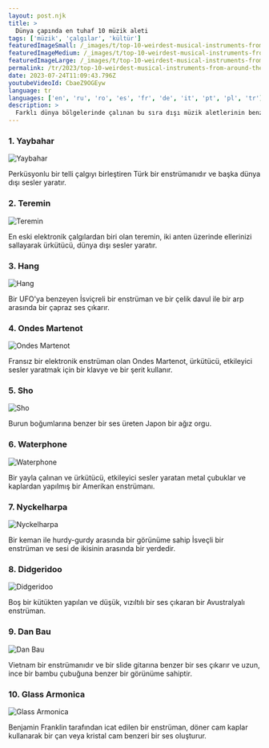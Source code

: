 ```yaml
---
layout: post.njk
title: >
  Dünya çapında en tuhaf 10 müzik aleti
tags: ['müzik', 'çalgılar', 'kültür']
featuredImageSmall: /_images/t/top-10-weirdest-musical-instruments-from-around-the-world-cover-tr-small.webp
featuredImageMedium: /_images/t/top-10-weirdest-musical-instruments-from-around-the-world-cover-tr-medium.webp
featuredImageLarge: /_images/t/top-10-weirdest-musical-instruments-from-around-the-world-cover-tr-large.webp
permalink: /tr/2023/top-10-weirdest-musical-instruments-from-around-the-world.html
date: 2023-07-24T11:09:43.796Z
youtubeVideoId: CbaeZ9OGEyw
language: tr
languages: ['en', 'ru', 'ro', 'es', 'fr', 'de', 'it', 'pt', 'pl', 'tr']
description: >
  Farklı dünya bölgelerinde çalınan bu sıra dışı müzik aletlerinin benzersiz seslerini ve tasarımlarını keşfedin.
---
```


### 1. Yaybahar

![Yaybahar](/_images/b/bc2e2d8666a0bb39445cfdc6e0b04f1a-medium.webp)

Perküsyonlu bir telli çalgıyı birleştiren Türk bir enstrümanıdır ve başka dünya dışı sesler yaratır.

### 2. Teremin

![Teremin](/_images/e/ea59a05120ddda65ca53cabaf4ac401e-medium.webp)

En eski elektronik çalgılardan biri olan teremin, iki anten üzerinde ellerinizi sallayarak ürkütücü, dünya dışı sesler yaratır.

### 3. Hang

![Hang](/_images/6/6e060d0d8246405d5214a185288cf91d-medium.webp)

Bir UFO'ya benzeyen İsviçreli bir enstrüman ve bir çelik davul ile bir arp arasında bir çapraz ses çıkarır.

### 4. Ondes Martenot

![Ondes Martenot](/_images/7/759f55aeca15384cc7c9199cd6aa8180-medium.webp)

Fransız bir elektronik enstrüman olan Ondes Martenot, ürkütücü, etkileyici sesler yaratmak için bir klavye ve bir şerit kullanır.

### 5. Sho

![Sho](/_images/0/04a4f600f0a75cd99357f3cd3a4d6e9c-medium.webp)

Burun boğumlarına benzer bir ses üreten Japon bir ağız orgu.

### 6. Waterphone

![Waterphone](/_images/2/28efccc3f29b38ea2f14f48041b33fa5-medium.webp)

Bir yayla çalınan ve ürkütücü, etkileyici sesler yaratan metal çubuklar ve kaplardan yapılmış bir Amerikan enstrümanı.

### 7. Nyckelharpa

![Nyckelharpa](/_images/3/358f9c2a6070d9c729882d82b7bd6d21-medium.webp)

Bir keman ile hurdy-gurdy arasında bir görünüme sahip İsveçli bir enstrüman ve sesi de ikisinin arasında bir yerdedir.

### 8. Didgeridoo

![Didgeridoo](/_images/6/6809545237e49b43748588c47a5ef308-medium.webp)

Boş bir kütükten yapılan ve düşük, vızıltılı bir ses çıkaran bir Avustralyalı enstrüman.

### 9. Dan Bau

![Dan Bau](/_images/0/08f6b8eaa91312e10ca3c6a6993d7d4e-medium.webp)

Vietnam bir enstrümanıdır ve bir slide gitarına benzer bir ses çıkarır ve uzun, ince bir bambu çubuğuna benzer bir görünüme sahiptir.

### 10. Glass Armonica

![Glass Armonica](/_images/e/eead3f4efc1d8ab4d48bc75a5e6fdf90-medium.webp)

Benjamin Franklin tarafından icat edilen bir enstrüman, döner cam kaplar kullanarak bir çan veya kristal cam benzeri bir ses oluşturur.

